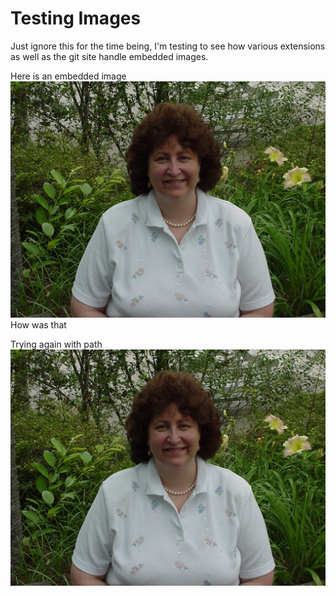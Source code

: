 # Testing Images

Just ignore this for the time being, I'm testing to see how various extensions as well as the git site handle embedded images. 

Here is an embedded image
![Ammie](ammie01.jpg)
How was that

Trying again with path
![Ammie 02](Images/ammie02.JPG)
